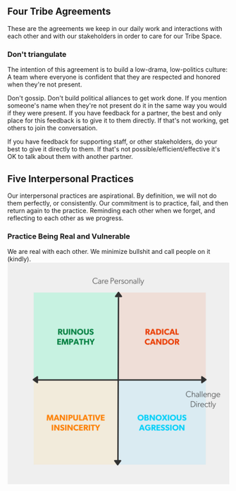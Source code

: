 
## Four Tribe Agreements

These are the agreements we keep in our daily work and interactions with each other and with our stakeholders in order to care for our Tribe Space.


### Don't triangulate

The intention of this agreement is to build a low-drama, low-politics culture: A team where everyone is confident that they are respected and honored when they're not present.

Don't gossip. Don't build political alliances to get work done. If you mention someone's name when they're not present do it in the same way you would if they were present. If you have feedback for a partner, the best and only place for this feedback is to give it to them directly. If that's not working, get others to join the conversation.

If you have feedback for supporting staff, or other stakeholders, do your best to give it directly to them. If that's not possible/efficient/effective it's OK to talk about them with another partner.

## Five Interpersonal Practices

Our interpersonal practices are aspirational. By definition, we will not do them perfectly, or consistently. Our commitment is to practice, fail, and then return again to the practice. Reminding each other when we forget, and reflecting to each other as we progress.


### Practice Being Real and Vulnerable

We are real with each other. We minimize bullshit and call people on it (kindly).
![Alt text](/images/candor.jpg)




[conflict-process]: Conflict.md
